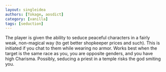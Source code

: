 ```yaml
---
layout: singleidea
authors: [Tokage, aosdict]
category: [vanilla]
tags: [seduction]
---
```

The player is given the ability to seduce peaceful characters in a fairly weak, non-magical way (to get better shopkeeper prices and such). This is initiated if you chat to them while wearing no armor. Works best when the target is the same race as you, you are opposite genders, and you have high Charisma. Possibly, seducing a priest in a temple risks the god smiting you.
